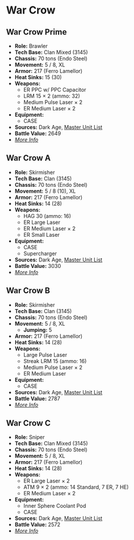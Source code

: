 # War Crow
## War Crow Prime
- **Role:** Brawler
- **Tech Base:** Clan Mixed (3145)
- **Chassis:** 70 tons (Endo Steel)
- **Movement:** 5 / 8, XL
- **Armor:** 217 (Ferro Lamellor)
- **Heat Sinks:** 15 (30)
- **Weapons:**
  - ER PPC w/ PPC Capacitor
  - LRM 15 × 2 (ammo: 32)
  - Medium Pulse Laser × 2
  - ER Medium Laser × 2
- **Equipment:**
  - CASE
- **Sources:** Dark Age, [Master Unit List](http://masterunitlist.info/Unit/Details/7545/war-crow-prime)
- **Battle Value:** 2649
- [*More Info*](war_crow/war_crow_prime.md)

## War Crow A
- **Role:** Skirmisher
- **Tech Base:** Clan (3145)
- **Chassis:** 70 tons (Endo Steel)
- **Movement:** 5 / 8 (10), XL
- **Armor:** 217 (Ferro Lamellor)
- **Heat Sinks:** 14 (28)
- **Weapons:**
  - HAG 30 (ammo: 16)
  - ER Large Laser
  - ER Medium Laser × 2
  - ER Small Laser
- **Equipment:**
  - CASE
  - Supercharger
- **Sources:** Dark Age, [Master Unit List](http://masterunitlist.info/Unit/Details/7546/war-crow-a)
- **Battle Value:** 3030
- [*More Info*](war_crow/war_crow_a.md)

## War Crow B
- **Role:** Skirmisher
- **Tech Base:** Clan (3145)
- **Chassis:** 70 tons (Endo Steel)
- **Movement:** 5 / 8, XL
  - **Jumping:** 5
- **Armor:** 217 (Ferro Lamellor)
- **Heat Sinks:** 14 (28)
- **Weapons:**
  - Large Pulse Laser
  - Streak LRM 15 (ammo: 16)
  - Medium Pulse Laser × 2
  - ER Medium Laser
- **Equipment:**
  - CASE
- **Sources:** Dark Age, [Master Unit List](http://masterunitlist.info/Unit/Details/7547/war-crow-b)
- **Battle Value:** 2787
- [*More Info*](war_crow/war_crow_b.md)

## War Crow C
- **Role:** Sniper
- **Tech Base:** Clan Mixed (3145)
- **Chassis:** 70 tons (Endo Steel)
- **Movement:** 5 / 8, XL
- **Armor:** 217 (Ferro Lamellor)
- **Heat Sinks:** 14 (28)
- **Weapons:**
  - ER Large Laser × 2
  - ATM 9 × 2 (ammo: 14 Standard, 7 ER, 7 HE)
  - ER Medium Laser × 2
- **Equipment:**
  - Inner Sphere Coolant Pod
  - CASE
- **Sources:** Dark Age, [Master Unit List](http://masterunitlist.info/Unit/Details/7548/war-crow-c)
- **Battle Value:** 2572
- [*More Info*](war_crow/war_crow_c.md)

